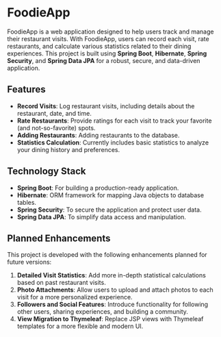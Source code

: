 # FoodieApp

FoodieApp is a web application designed to help users track and manage their restaurant visits. With FoodieApp, users can record each visit, rate restaurants, and calculate various statistics related to their dining experiences. This project is built using **Spring Boot**, **Hibernate**, **Spring Security**, and **Spring Data JPA** for a robust, secure, and data-driven application.

## Features

- **Record Visits**: Log restaurant visits, including details about the restaurant, date, and time.
- **Rate Restaurants**: Provide ratings for each visit to track your favorite (and not-so-favorite) spots.
- **Adding Restaurants**: Adding restaurants to the database.
- **Statistics Calculation**: Currently includes basic statistics to analyze your dining history and preferences.

## Technology Stack

- **Spring Boot**: For building a production-ready application.
- **Hibernate**: ORM framework for mapping Java objects to database tables.
- **Spring Security**: To secure the application and protect user data.
- **Spring Data JPA**: To simplify data access and manipulation.

## Planned Enhancements

This project is developed with the following enhancements planned for future versions:

1. **Detailed Visit Statistics**: Add more in-depth statistical calculations based on past restaurant visits.
2. **Photo Attachments**: Allow users to upload and attach photos to each visit for a more personalized experience.
3. **Followers and Social Features**: Introduce functionality for following other users, sharing experiences, and building a community.
4. **View Migration to Thymeleaf**: Replace JSP views with Thymeleaf templates for a more flexible and modern UI.

